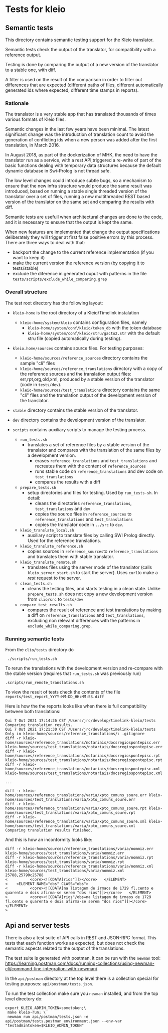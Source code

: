 
# Tests for kleio

## Semantic tests
This directory contains semantic testing support for the Kleio translator. 

Semantic tests check the output of the translator, for compatibility with a reference output.

Testing is done by comparing the output of a new version of the translator to a stable one, with diff.

A filter is used on the result of the comparison in order to filter out differences that are expected (different paths of files, different automatically generated ids where expected, different time stamps in reports).

### Rationale

The translator is a very stable app that has translated thousands of times various formats of Kleio files.

Semantic changes in the last few years have been minimal. The latest significant change was the introduction
 of translation count to avoid the generation of conflicting ids when a new person was added after the first 
translation, in March 2016. 

In August 2018, as part of the dockerization of MHK, the need to have the translator run as a service, 
with a rest API,triggered a re-write of part of the basic functions dealing with temporary data 
structures because the default dynamic database in Swi-Prolog is not thread safe.      
 
The low level changes could introduce subtle bugs, so a mechanism to ensure that the new infra structure 
would produce the same result was introduced, based on running a stable single threaded version of 
the translator over a set of files, running a new multithreaded REST based version of the translator 
on the same set and comparing the results with diff.

Semantic tests are usefull when architectural changes are done to the code, and it is necessary to ensure
that the output is kept the same.

When new features are implemented that change the output specifications deliberately they will trigger at first
false positive errors by this process. There are three ways to deal with that:
* backport the change to the current reference implementation (if you want to keep it)
* make the current version the reference version (by copying it to tests/stable)
* exclude the diference in generated ouput with patterns in the file `tests/scripts/exclude_while_comparing.grep`
### Overall structure
 
The test root directory has the following layout:
 
* `kleio-home` is the root directory of a Kleio/Timelink instalation
    * `kleio-home/system/kleio` contains configuration files, namely 
        * `kleio-home/system/conf/kleio/token_db` with the token database
        * `kleio-home/system/conf/kleio/stru/gacto2.str` with the default stru file (copied automatically during testing).
* `kleio.home/sources` contains source files. For testing purposes:    
    * `kleio-home/sources/reference_sources` directory contains the sample "cli" files 
    * `kleio-home/sources/reference_translations` directory with a copy of the reference sources and the translation output files: err,rpt,org,old,xml, produced by a stable version of the translator (code in `tests/dev`). 
    * `kleio-home/sources/test_translations` directory contains the same "cli" files and the translation output of the development version of the translator.
* `stable` directory contains the stable version of the translator.
* `dev` directory contains the development version of the translator.
* `scripts` contains auxiliary scripts to manage the testing process.

    * `run_tests.sh` 
      * translates a set of reference files by a stable version of the translator and compares with the translation of the same files by a development version. 
        * erases `reference_translations` and `test_translations` and recreates them with the content of `reference_sources`
        *  runs stable code on `reference_translations` and dev code on `test_translations`
        *  compares the results with a diff
    * `prepare_tests.sh` 
      * setup directories and files for testing. Used by `run_tests-sh`. In detail:
        * cleans the directories `reference_translations`, `test_translations` and `dev`
        * copies the source files in `reference_sources` to `reference_translations` and `test_translations`
        * copies the translator code in `../src` to `dev`.
    * `kleio_translate_local.sh` 
      * auxiliary script to translate files by calling SWI Prolog directly. Used for the reference translations.
    * `kleio_translate_reference.sh` 
      * copies sources in `reference_sources`to `reference_translations` and translates them with stable translator.
    * `kleio_translate_remote.sh` 
      * translates files using the server mode of the translator (calls `kleio_server_start.sh` to start the server). 
        Uses `curl`to make a *rest* request to the server.
    * `clean_tests.sh` 
      * cleans the testing files, and starts testing in a clean state. Unlike `prepare_tests.sh` does not copy a new development version from `clio/src` to `tests/dev`
    * `compare_test_results.sh` 
      * compares the result of reference and test translations by making a diff on `reference_translations` and `test_translations`, excluding non relevant differences with the patterns in `exclude_while_comparing.grep`.


### Running semantic tests

From the `clio/tests` directory do

     ./scripts/run_tests.sh

To rerun the translations with the development version and re-compare with the stable version (requires that `run_tests.sh` was previously run)

    .scripts/run_remote_translations.sh

To view the result of tests check the contents of the file `reports/test_report_YYYY-MM-DD_HH:MM:SS.diff`

Here is how the the reports looks like when there is full compatibility between both translations:

    Qui 7 Out 2021 17:14:26 CST /Users/jrc/develop/timelink-kleio/tests
    Comparing translation results.
    Qui 7 Out 2021 17:21:30 CST /Users/jrc/develop/timelink-kleio/tests
    Only in kleio-home/sources/reference_translations/: .gitignore
    diff -r kleio-home/sources/reference_translations/notariais/docsregiospontepisc.err kleio-home/sources/test_translations/notariais/docsregiospontepisc.err
    diff -r kleio-home/sources/reference_translations/notariais/docsregiospontepisc.rpt kleio-home/sources/test_translations/notariais/docsregiospontepisc.rpt
    diff -r kleio-home/sources/reference_translations/notariais/docsregiospontepisc.xml kleio-home/sources/test_translations/notariais/docsregiospontepisc.xml

    ...
    
    diff -r kleio-home/sources/reference_translations/varia/xpto_comuns_soure.err kleio-home/sources/test_translations/varia/xpto_comuns_soure.err
    diff -r kleio-home/sources/reference_translations/varia/xpto_comuns_soure.rpt kleio-home/sources/test_translations/varia/xpto_comuns_soure.rpt
    diff -r kleio-home/sources/reference_translations/varia/xpto_comuns_soure.xml kleio-home/sources/test_translations/varia/xpto_comuns_soure.xml
    Comparing translation results finished.


And this is how an inconformity looks like:

    diff -r kleio-home/sources/reference_translations/varia/nommiz.err kleio-home/sources/test_translations/varia/nommiz.err
    diff -r kleio-home/sources/reference_translations/varia/nommiz.rpt kleio-home/sources/test_translations/varia/nommiz.rpt
    diff -r kleio-home/sources/reference_translations/varia/nommiz.xml kleio-home/sources/test_translations/varia/nommiz.xml
    25788,25790c25788
    <          <core><![CDATA[rios"]]></core>   </ELEMENT>
    <    <ELEMENT NAME="obs" CLASS="obs">
    <          <core><![CDATA[na listagem de irmaos de 1729 fl.cento e quarenta e dois afirma-se serem "dos rios"]]></core>   </ELEMENT>
    >          <core><![CDATA[rios"/obs=na listagem de irmaos de 1729 fl.cento e quarenta e dois afirma-se serem "dos rios"]]></core>   </ELEMENT>
    >
## Api and server tests

There is also a test suite of API calls in REST and JSON-RPC format. This tests that each function works as expected, but does not check the
semantic aspects related to the output of the translations.

The test suite is generated with postman. it can be run with  the `newman` tool: https://learning.postman.com/docs/running-collections/using-newman-cli/command-line-integration-with-newman/

In the `api/postman` directory at the top level there is a collection special for testing purposes: `api/postman/tests.json`.

To run the test collection make sure you `newman` installed, and from the top level directory do:

    export KLEIO_ADMIN_TOKEN=sometoken;\
     make kleio-run; \
     newman run api/postman/tests.json -e api/postman/tests.postman_environment.json --env-var "testadmintoken=$KLEIO_ADMIN_TOKEN"

  